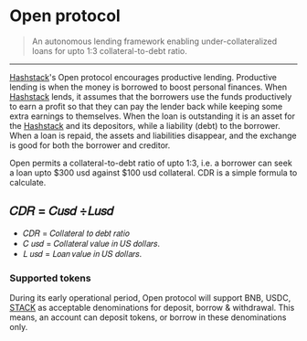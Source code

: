 # Open protocol
> An autonomous lending framework enabling under-collateralized loans for upto 1:3 collateral-to-debt ratio.

---

[Hashstack](https://hashstack.finance)'s Open protocol encourages productive lending. Productive lending is when the money is borrowed to boost personal finances. When [Hashstack](https://hashstack.finance) lends, it assumes that the borrowers use the funds productively to earn a profit so that they can pay the lender back while keeping some extra earnings to themselves. When the loan is outstanding it is an asset for the [Hashstack](https://hashstack.finance) and its depositors, while a liability (debt) to the borrower. When a loan is repaid, the assets and liabilities disappear, and the exchange is good for both the borrower and creditor.

Open permits a collateral-to-debt ratio of upto 1:3, i.e. a borrower can seek a loan upto $300 usd against $100 usd collateral. CDR is a simple formula to calculate.
## 𝐶𝐷𝑅 = 𝐶𝑢𝑠𝑑 ÷𝐿𝑢𝑠𝑑

- 𝐶𝐷𝑅 = 𝐶𝑜𝑙𝑙𝑎𝑡𝑒𝑟𝑎𝑙 𝑡𝑜 𝑑𝑒𝑏𝑡 𝑟𝑎𝑡𝑖𝑜
- 𝐶 𝑢𝑠𝑑 = 𝐶𝑜𝑙𝑙𝑎𝑡𝑒𝑟𝑎𝑙 𝑣𝑎𝑙𝑢𝑒 𝑖𝑛 𝑈𝑆 𝑑𝑜𝑙𝑙𝑎𝑟𝑠.
- 𝐿 𝑢𝑠𝑑 = 𝐿𝑜𝑎𝑛 𝑣𝑎𝑙𝑢𝑒 𝑖𝑛 𝑈𝑆 𝑑𝑜𝑙𝑙𝑎𝑟𝑠.

### Supported tokens
During its early operational period, Open protocol will support BNB, USDC, [STACK](https://bscscan.com/token/0xeac61d9e3224b20104e7f0bad6a6db7caf76659b) as acceptable denominations for deposit, borrow & withdrawal. This means, an account can deposit tokens, or borrow in these denominations only. 